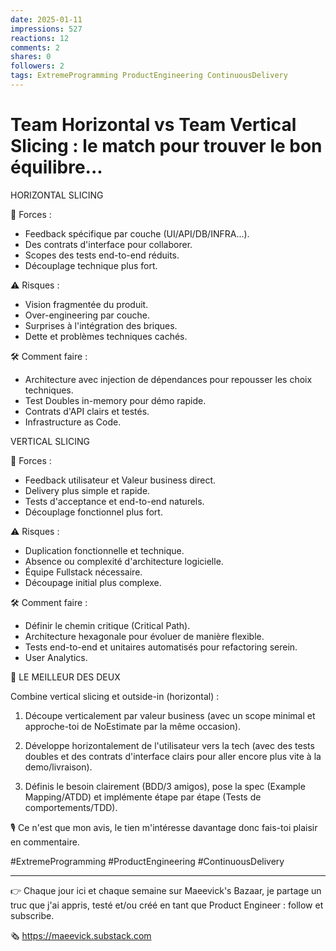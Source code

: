 ```yaml
---
date: 2025-01-11
impressions: 527
reactions: 12
comments: 2
shares: 0
followers: 2
tags: ExtremeProgramming ProductEngineering ContinuousDelivery
---
```


# Team Horizontal vs Team Vertical Slicing : le match pour trouver le bon équilibre...

HORIZONTAL SLICING

💪 Forces :

- Feedback spécifique par couche (UI/API/DB/INFRA...).
- Des contrats d'interface pour collaborer.
- Scopes des tests end-to-end réduits.
- Découplage technique plus fort.

⚠️ Risques :

- Vision fragmentée du produit.
- Over-engineering par couche.
- Surprises à l'intégration des briques.
- Dette et problèmes techniques cachés.

🛠️ Comment faire :

- Architecture avec injection de dépendances pour repousser les choix techniques.
- Test Doubles in-memory pour démo rapide.
- Contrats d'API clairs et testés.
- Infrastructure as Code.

VERTICAL SLICING

💪 Forces :

- Feedback utilisateur et Valeur business direct.
- Delivery plus simple et rapide.
- Tests d'acceptance et end-to-end naturels.
- Découplage fonctionnel plus fort.

⚠️ Risques :

- Duplication fonctionnelle et technique.
- Absence ou complexité d'architecture logicielle.
- Équipe Fullstack nécessaire.
- Découpage initial plus complexe.

🛠️ Comment faire :

- Définir le chemin critique (Critical Path).
- Architecture hexagonale pour évoluer de manière flexible.
- Tests end-to-end et unitaires automatisés pour refactoring serein.
- User Analytics.

🚀 LE MEILLEUR DES DEUX

Combine vertical slicing et outside-in (horizontal) :

1. Découpe verticalement par valeur business (avec un scope minimal et approche-toi de NoEstimate par la même occasion).

2. Développe horizontalement de l'utilisateur vers la tech (avec des tests doubles et des contrats d'interface clairs pour aller encore plus vite à la demo/livraison).

3. Définis le besoin clairement (BDD/3 amigos), pose la spec (Example Mapping/ATDD) et implémente étape par étape (Tests de comportements/TDD).

🎙️ Ce n'est que mon avis, le tien m'intéresse davantage donc fais-toi plaisir en commentaire.

#ExtremeProgramming #ProductEngineering #ContinuousDelivery

---

👉 Chaque jour ici et chaque semaine sur Maeevick's Bazaar, je partage un truc que j'ai appris, testé et/ou créé en tant que Product Engineer : follow et subscribe.

🗞️ https://maeevick.substack.com

